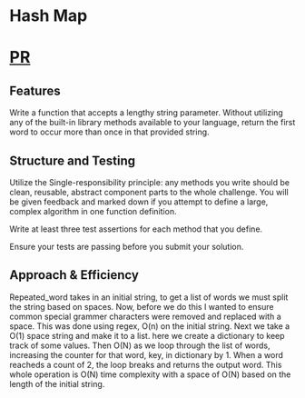 # Hash Map
# [PR](https://github.com/GhaidaMomani/data-structures-and-algorithms/pull/20)


## Features
 Write a function that accepts a lengthy string parameter.
 Without utilizing any of the built-in library methods available to your language, return the first word to occur more than once in that provided string.

## Structure and Testing
Utilize the Single-responsibility principle: any methods you write should be clean, reusable, abstract component parts to the whole challenge. You will be given feedback and marked down if you attempt to define a large, complex algorithm in one function definition.

Write at least three test assertions for each method that you define.

Ensure your tests are passing before you submit your solution.

## Approach & Efficiency

Repeated_word takes in an initial string, to get a list of words we must split the string based on spaces. Now, before we do this I wanted to ensure common special grammer characters were removed and replaced with a space. This was done using regex, O(n) on the initial string. Next we take a O(1) space string and make it to a list. here we create a dictionary to keep track of some values. Then O(N) as we loop through the list of words, increasing the counter for that word, key, in dictionary by 1. When a word reacheds a count of 2, the loop breaks and returns the output word. This whole operation is O(N) time complexity with a space of O(N) based on the length of the initial string.